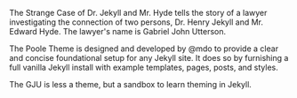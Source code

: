 The Strange Case of Dr. Jekyll and Mr. Hyde tells the story of a lawyer investigating the connection of two persons, Dr. Henry Jekyll and Mr. Edward Hyde. The lawyer's name is Gabriel John Utterson.

The Poole Theme is designed and developed by @mdo to provide a clear and concise foundational setup for any Jekyll site. It does so by furnishing a full vanilla Jekyll install with example templates, pages, posts, and styles.

The GJU is less a theme, but a sandbox to learn theming in Jekyll.
